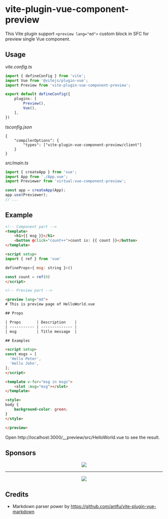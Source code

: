 # vite-plugin-vue-component-preview

This Vite plugin support `<preview lang="md">` custom block in SFC for preview single Vue component.

## Usage

*vite.config.ts*

```ts
import { defineConfig } from 'vite';
import Vue from '@vitejs/plugin-vue';
import Preview from 'vite-plugin-vue-component-preview';

export default defineConfig({
	plugins: [
		Preview(),
		Vue(),
	],
})
```

*tsconfig.json*

```jsonc
{
	"compilerOptions": {
		"types": ["vite-plugin-vue-component-preview/client"]
	}
}
```

*src/main.ts*

```ts
import { createApp } from 'vue';
import App from './App.vue';
import Previewer from 'virtual:vue-component-preview';

const app = createApp(App);
app.use(Previewer);
// ...
```

## Example

```html
<!-- Component part -->
<template>
	<h1>{{ msg }}</h1>
	<button @click="count++">count is: {{ count }}</button>
</template>

<script setup>
import { ref } from 'vue'

defineProps<{ msg: string }>()

const count = ref(0)
</script>

<!-- Preview part -->

<preview lang="md">
# This is preview page of HelloWorld.vue

## Props

| Props       | Description    |
| ----------- | -------------- |
| msg         | Title message  |

## Examples

<script setup>
const msgs = [
  'Hello Peter',
  'Hello John',
];
</script>

<template v-for="msg in msgs">
	<slot :msg="msg"></slot>
</template>

<style>
body {
	background-color: green;
}
</style>

</preview>
```

Open http://localhost:3000/__preview/src/HelloWorld.vue to see the result.

## Sponsors

<p align="center">
	<a href="https://cdn.jsdelivr.net/gh/johnsoncodehk/sponsors/company/sponsors.svg">
		<img src="https://cdn.jsdelivr.net/gh/johnsoncodehk/sponsors/company/sponsors.svg"/>
	</a>
</p>

---

<p align="center">
	<a href="https://cdn.jsdelivr.net/gh/johnsoncodehk/sponsors/sponsors.svg">
		<img src="https://cdn.jsdelivr.net/gh/johnsoncodehk/sponsors/sponsors.svg"/>
	</a>
</p>

## Credits

- Markdown parser power by https://github.com/antfu/vite-plugin-vue-markdown
